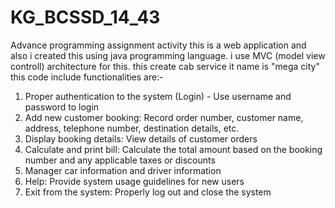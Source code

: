 # KG_BCSSD_14_43
Advance programming assignment activity
this is a web application and also i created this using java programming language.
i use MVC (model view controll) architecture for this.
this create cab service it name is "mega city"
this code include functionalities are:- 
1. Proper authentication to the system (Login) - Use username and password to login
2. Add new customer booking: Record order number, customer name, address, telephone number, destination details, etc.
3. Display booking details: View details of customer orders
4. Calculate and print bill: Calculate the total amount based on the booking number and any applicable taxes or discounts
5. Manager car information and driver information
6. Help: Provide system usage guidelines for new users
7. Exit from the system: Properly log out and close the system
